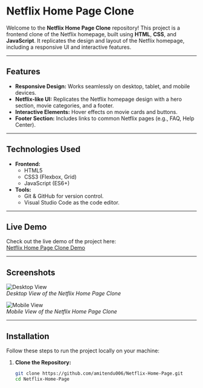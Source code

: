 # Netflix Home Page Clone

Welcome to the **Netflix Home Page Clone** repository! This project is a frontend clone of the Netflix homepage, built using **HTML**, **CSS**, and **JavaScript**. It replicates the design and layout of the Netflix homepage, including a responsive UI and interactive features.

---

## **Features**
- **Responsive Design:** Works seamlessly on desktop, tablet, and mobile devices.
- **Netflix-like UI:** Replicates the Netflix homepage design with a hero section, movie categories, and a footer.
- **Interactive Elements:** Hover effects on movie cards and buttons.
- **Footer Section:** Includes links to common Netflix pages (e.g., FAQ, Help Center).

---

## **Technologies Used**
- **Frontend:**  
  - HTML5  
  - CSS3 (Flexbox, Grid)  
  - JavaScript (ES6+)  
- **Tools:**  
  - Git & GitHub for version control.  
  - Visual Studio Code as the code editor.  

---

## **Live Demo**
Check out the live demo of the project here:  
[Netflix Home Page Clone Demo](https://amitendu006.github.io/Netflix-Home-Page/)  

---

## **Screenshots**
![Desktop View](screenshots/desktop.png)  
*Desktop View of the Netflix Home Page Clone*  

![Mobile View](screenshots/mobile.png)  
*Mobile View of the Netflix Home Page Clone*  

---

## **Installation**
Follow these steps to run the project locally on your machine:

1. **Clone the Repository:**  
   ```bash
   git clone https://github.com/amitendu006/Netflix-Home-Page.git
   cd Netflix-Home-Page
